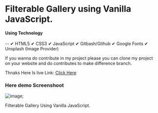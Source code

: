 # Filterable Gallery using Vanilla JavaScript.

#### Using Technology
--
  ✔ HTML5
  ✔ CSS3
  ✔ JavaScript
  ✔ Gitbash/Github
  ✔ Google Fonts
  ✔ Unsplash (Image Provider)
  
  If you wanna do contribute in my project please you can clone my project on your website and do contributes to make difference branch.
  
  Thnaks Here Is live Link:  [Click Here]()
  
  ### Here demo Screenshoot 
  
  ![image]();
    
  
  
Filterable Gallery Using Vanilla JavaScript.

